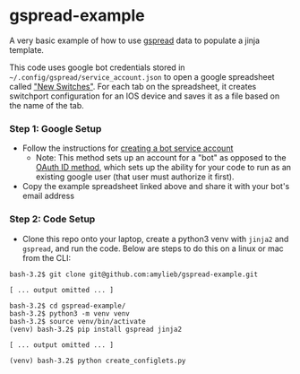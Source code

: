 # gspread-example
A very basic example of how to use [gspread]([url](https://docs.gspread.org/en/v5.10.0/)https://docs.gspread.org/en/v5.10.0/) data to populate a jinja template.

This code uses google bot credentials stored in `~/.config/gspread/service_account.json` to open a google spreadsheet called ["New Switches"](https://docs.google.com/spreadsheets/d/1W9wAzB7t3ttj2Dl_M5KnImShfwOS8hLvcyE-QwvGf1w/edit#gid=0). For each tab on the spreadsheet, it creates switchport configuration for an IOS device and saves it as a file based on the name of the tab.

### Step 1: Google Setup ###
- Follow the instructions for [creating a bot service account](https://docs.gspread.org/en/v5.10.0/oauth2.html#for-bots-using-service-account)
  - Note: This method sets up an account for a "bot" as opposed to the [OAuth ID method](https://docs.gspread.org/en/v5.10.0/oauth2.html#oauth-client-id), which sets up the ability for your code to run as an existing google user (that user must authorize it first).
- Copy the example spreadsheet linked above and share it with your bot's email address

### Step 2: Code Setup ###
- Clone this repo onto your laptop, create a python3 venv with `jinja2` and `gspread`, and run the code. Below are steps to do this on a linux or mac from the CLI:
```
bash-3.2$ git clone git@github.com:amylieb/gspread-example.git

[ ... output omitted ... ]

bash-3.2$ cd gspread-example/
bash-3.2$ python3 -m venv venv
bash-3.2$ source venv/bin/activate
(venv) bash-3.2$ pip install gspread jinja2

[ ... output omitted ... ]

(venv) bash-3.2$ python create_configlets.py
```

